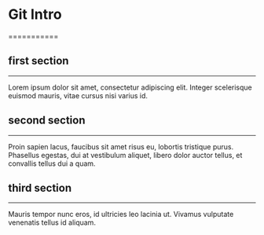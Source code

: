 # Git Intro
===========

## first section
----------------

Lorem ipsum dolor sit amet, consectetur adipiscing elit. Integer scelerisque euismod mauris, vitae cursus nisi varius id.

## second section
-----------------

Proin sapien lacus, faucibus sit amet risus eu, lobortis tristique purus. Phasellus egestas, dui at vestibulum aliquet, libero dolor auctor tellus, et convallis tellus dui a quam.

## third section
----------------

Mauris tempor nunc eros, id ultricies leo lacinia ut. Vivamus vulputate venenatis tellus id aliquam.

